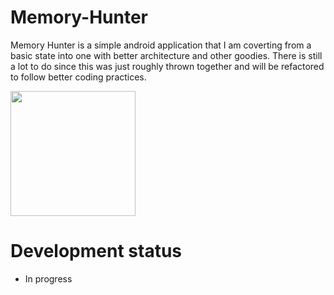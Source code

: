 # Memory-Hunter

Memory Hunter is a simple android application that I am coverting from a basic state into one with better architecture and other goodies.
There is still a lot to do since this was just roughly thrown together and will be refactored to follow better coding practices. 

<a href='https://play.google.com/store/apps/details?id=com.myricseptember.memoryhunter'><img width="200px" src='https://play.google.com/intl/en_us/badges/static/images/badges/en_badge_web_generic.png' /></a>

# Development status
- In progress
